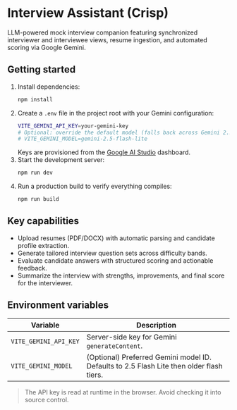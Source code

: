 # Interview Assistant (Crisp)

LLM-powered mock interview companion featuring synchronized interviewer and interviewee views, resume ingestion, and automated scoring via Google Gemini.

## Getting started

1. Install dependencies:
	```bash
	npm install
	```
2. Create a `.env` file in the project root with your Gemini configuration:
	```bash
	VITE_GEMINI_API_KEY=your-gemini-key
	# Optional: override the default model (falls back across Gemini 2.5/1.5 flash variants)
	# VITE_GEMINI_MODEL=gemini-2.5-flash-lite
	```
	Keys are provisioned from the [Google AI Studio](https://aistudio.google.com/) dashboard.
3. Start the development server:
	```bash
	npm run dev
	```
4. Run a production build to verify everything compiles:
	```bash
	npm run build
	```

## Key capabilities

- Upload resumes (PDF/DOCX) with automatic parsing and candidate profile extraction.
- Generate tailored interview question sets across difficulty bands.
- Evaluate candidate answers with structured scoring and actionable feedback.
- Summarize the interview with strengths, improvements, and final score for the interviewer.

## Environment variables

| Variable              | Description                                                                 |
| --------------------- | --------------------------------------------------------------------------- |
| `VITE_GEMINI_API_KEY` | Server-side key for Gemini `generateContent`.                               |
| `VITE_GEMINI_MODEL`   | (Optional) Preferred Gemini model ID. Defaults to 2.5 Flash Lite then older flash tiers. |

> The API key is read at runtime in the browser. Avoid checking it into source control.